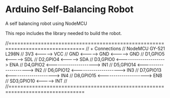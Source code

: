 # Arduino Self-Balancing Robot

A self balancing robot using NodeMCU

This repo includes the library needed to build the robot.

//================================================================================
// + Connections
//     NodeMCU              GY-521          L298N
//      3V3        <----->   VCC
//      GND        <----->   GND   <----->   GND
//      D1,GPIO5   <----->   SDL
//      D2,GPIO4   <----->   SDA
//      D3,GPIO0   <--------------------->   ENA
//      D4,GPIO2   <--------------------->   IN1
//      D5,GPIO14  <--------------------->   IN2
//      D6,GPIO12  <--------------------->   IN3
//      D7,GPIO13  <--------------------->   IN4
//      D8,GPIO15  <--------------------->   ENB
//      SD3,GPIO10 <----->   INT
//
//================================================================================